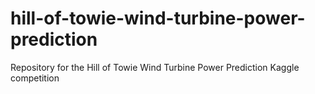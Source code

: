 # hill-of-towie-wind-turbine-power-prediction
Repository for the Hill of Towie Wind Turbine Power Prediction Kaggle competition
